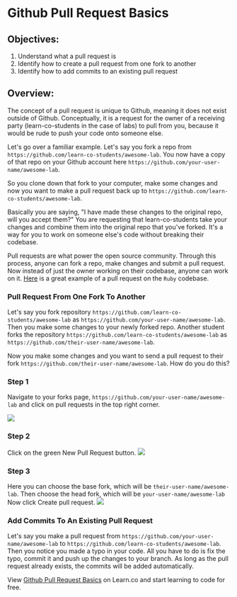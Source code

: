 # Github Pull Request Basics

## Objectives:

1. Understand what a pull request is
1. Identify how to create a pull request from one fork to another
2. Identify how to add commits to an existing pull request

## Overview:

The concept of a pull request is unique to Github, meaning it does not exist outside of Github. Conceptually, it is a request for the owner of a receiving party (learn-co-students in the case of labs) to pull from you, because it would be rude to push your code onto someone else.

Let's go over a familiar example. Let's say you fork a repo from
`https://github.com/learn-co-students/awesome-lab`. You now have a copy of that repo on your Github account here
`https://github.com/your-user-name/awesome-lab`.

So you clone down that fork to your computer, make some changes and now you want to make a pull request back up to `https://github.com/learn-co-students/awesome-lab`.

Basically you are saying, "I have made these changes to the original repo, will you accept them?" You are requesting that learn-co-students take your changes and combine them into the original repo that you've forked. It's a way for you to work on someone else's code without breaking their codebase.

Pull requests are what power the open source community. Through this process, anyone can fork a repo, make changes and submit a pull request. Now instead of just the owner working on their codebase, anyone can work on it. [Here](https://github.com/ruby/ruby/pull/1051) is a great example of a pull request on the `Ruby` codebase.

### Pull Request From One Fork To Another

Let's say you fork repository `https://github.com/learn-co-students/awesome-lab` as `https://github.com/your-user-name/awesome-lab`. Then you make some changes to your newly forked repo. Another student forks the repository `https://github.com/learn-co-students/awesome-lab` as `https://github.com/their-user-name/awesome-lab`.

Now you make some changes and you want to send a pull request to their fork `https://github.com/their-user-name/awesome-lab`. How do you do this?

### Step 1

Navigate to your forks page, `https://github.com/your-user-name/awesome-lab` and click on pull requests in the top right corner.

![](http://readme-pics.s3.amazonaws.com/gitpulls/1.jpg)

### Step 2

Click on the green New Pull Request button.
![](http://readme-pics.s3.amazonaws.com/gitpulls/2.jpg)

### Step 3

Here you can choose the base fork, which will be
`their-user-name/awesome-lab`. Then choose the head fork, which will be `your-user-name/awesome-lab`
Now click Create pull request.
![](http://readme-pics.s3.amazonaws.com/gitpulls/4.jpg)

### Add Commits To An Existing Pull Request

Let's say you make a pull request from `https://github.com/your-user-name/awesome-lab` to `https://github.com/learn-co-students/awesome-lab`. Then you notice you made a typo in your code. All you have to do is fix the typo, commit it and push up the changes to your branch. As long as the pull request already exists, the commits will be added automatically.

<p data-visibility='hidden'>View <a href='https://learn.co/lessons/github-pull-request-basics' title='Github Pull Request Basics'>Github Pull Request Basics</a> on Learn.co and start learning to code for free.</p>
